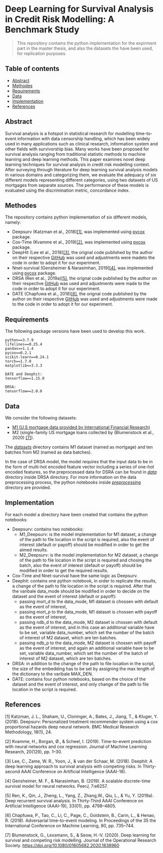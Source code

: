 # Deep Learning for Survival Analysis in Credit Risk Modelling: A Benchmark Study
> This repository contains the python implementation for the expirment part in the master thesis, and also the datasets the have been used, for replication purposes. 

## Table of contents
* [Abstract](#abstract)
* [Methodes](#methods)
* [Requirements](#requirements)
* [Data](#data)
* [Implementation](#implementation)
* [References](#references)

## Abstract
Survival analysis is a hotspot in statistical research for modelling time-to-event information
with data censorship handling, which has been widely used in many applications such as
clinical research, information system and other fields with survivorship bias. Many works
have been proposed for survival analysis ranging from traditional statistic methods to machine
learning and deep learning methods. This paper examines novel deep learning techniques for
survival analysis in credit risk modelling context. After surveying through literature for deep
learning survival analysis models in various domains and categorizing them, we evaluate the
adequacy of six different models representing different categories, using two datasets of US
mortgages from separate sources. The performance of these models is evaluated using the
discrimination metric, concordance index.

## Methodes 
The repository contains python implementation of six different models, namely:
* Deepsurv (Katzman et al., 2018)<a href="#references">[1]</a>, was implemented using [pycox](https://github.com/havakv/pycox) package.
* Cox-Time (Kvamme et al., 2019)<a href="#references">[2]</a>, was implemented using [pycox](https://github.com/havakv/pycox) package.
* DeepHit (Lee et al., 2018)<a href="#references">[3]</a>, the orignal code published by the author on their respective [GitHub](https://github.com/chl8856/DeepHit) was used and adjustments were madeto the code in order to adopt it for our experiment.
* Nnet-survival (Gensheimer & Narasimhan, 2019)<a href="#references">[4]</a>, was implemented using [pycox](https://github.com/havakv/pycox) package.
* DRSA (Ren et al., 2019a)<a href="#references">[5]</a>, the orignal code published by the author on their respective [GitHub](https://github.com/rk2900/DRSA) was used and adjustments were made to the code in order to adopt it for our experiment.
* DATE (Chapfuwa et al., 2018)<a href="#references">[6]</a>, the orignal code published by the author on their respective [GitHub](https://github.com/paidamoyo/adversarial_time_to_event) was used and adjustments were made to the code in order to adopt it for our experiment.


## Requirements
The following package versions have been used to develop this work.
```
python==3.7.9
lifelines==0.25.4
pandas==1.1.4
pycox==0.2.1
scikit-learn==0.24.1
torch==1.7.0
matplotlib==3.3.3

DATE and Deephit:
tensorflow==1.15.0

DRSA: 
tensorflow==2.0.0
```
## Data
We consider the following datasets:
- [M1 (U.S mortgage data provided by International Financial Research)](http://www.internationalfinancialresearch.org)
- M2 (single-family US mortgage loans collected by (Blumenstock et al., 2020) <a href="#references">[7]</a>).

The [*datasets*](./datasets) directory contains M1 dataset (named as mortgage) and ten batches from M2 (named as data batches).

In the case of DRSA model, the model requires that the input data to be in the form of multi-hot encoded feature vector including a series of one-hot
encoded features, so the preprocessed data for DSRA can be found in [*data*](./DRSA/data) directory inside DRSA directory. For more information on the data preprocessing process, the python notebooks inside [*preprocessing*](./DRSA/preprocessing) directory are provided.

## Implementation

For each model a directory have been created that contains the python notebooks: 
* Deepsurv: contains two notebooks:
  * M1_Deepsurv: is the model implementation for M1 dataset, a change of the path to file location in the script is required, also the event of interest (default or payoff) should be modified in order to get the aimed results.
  * M2_Deepsurv: is the model implementation for M2 dataset, a change of the path to file location in the script is required and chosing the batch, also the event of interest (default or payoff) should be modified in order to get the required results.
* Cox-Time and Nnet-survival have the same logic as Deepsurv.
* Deephit: contains one python notebook, in order to replicate the results, a change of the path to file location in the script is required. After that the varibale data_mode should be modified in order to decide on the dataset and the event of interest (default or payoff):
  * passing mort_d to the data_mode, M1 dataset is chossen with default as the event of interest,
  * passing mort_p to the data_mode, M1 dataset is chossen with payoff as the event of interest,
  * passing ndb_d to the data_mode, M2 dataset is chossen with default as the event of interest, and in this case an additional variable have to be set, variable data_number, which set the number of the batch of interest of M2 dataset, which are ten batches.  
  * passing ndb_p to the data_mode, M2 dataset is chossen with payoff as the event of interest, and again an additional variable have to be set, variable data_number, which set the number of the batch of interest of M2 dataset, which are ten batches.
* DRSA: in addition to the change of the path to file location in the script, the size of the embedding has to be set by assigning the max length of the dictionary to the varibale MAX_DEN.
* DATE: contains four python notebooks, based on the choice of the dataset and the event of interest, and only change of the path to file location in the script is required.

## References
  \[1\] Katzman, J. L., Shaham, U., Cloninger, A., Bates, J., Jiang, T., & Kluger, Y. (2018). Deepsurv:
Personalized treatment recommender system using a cox proportional hazards deep
neural network. BMC Medical Research Methodology, 18(1), 24. 

  \[2\] Kvamme, H., Borgan, Ø., & Scheel, I. (2019). Time-to-event prediction with neural networks
and cox regression. Journal of Machine Learning Research, 20(129), pp. 1–30. 

  \[3\] Lee, C., Zame, W. R., Yoon, J., & van der Schaar, M. (2018). Deephit: A deep learning approach
to survival analysis with competing risks. In Thirty-second AAAI Conference on Artificial
Intelligence (AAAI-18). 

  \[4\] Gensheimer, M. F., & Narasimhan, B. (2019). A scalable discrete-time survival model for neural
networks. PeerJ, 7:e6257. 

  \[5\] Ren, K., Qin, J., Zheng, L., Yang, Z., Zhang,W., Qiu, L., & Yu, Y. (2019a). Deep recurrent survival
analysis. In Thirty-Third AAAI Conference on Artificial Intelligence (AAAI-19), 33(01), pp.
4798–4805. 

  \[6\] Chapfuwa, P., Tao, C., Li, C., Page, C., Goldstein, B., Carin, L., & Henao, R. (2018). Adversarial
time-to-event modeling. In Proceedings of the 35 the International Conference on Machine
Learning, 80, pp. 735–744. 

  \[7\] Blumenstock, G., Lessmann, S., & Seow, H.-V. (2020). Deep learning for survival and competing
risk modelling. Journal of the Operational Research Society. https://doi.org/10.1080/01605682.2020.1838960

